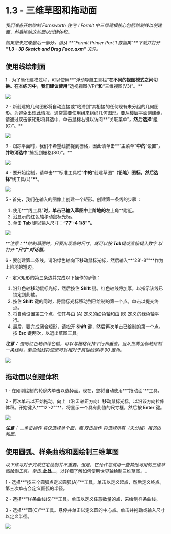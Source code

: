 # 1.3 - 三维草图和拖动面

_我们准备开始绘制 Farnsworth 住宅！FormIt 中三维建模核心包括绘制线以创建面，然后拖动这些面以创建体积。_

_如果您未完成最后一部分，请从_ _**“FormIt Primer Part 1 数据集”**下载并打开_ _**“1.3 - 3D Sketch and Drag Face.axm”**_ _文件。_

## **使用线绘制面**

1 - 为了简化建模过程，可以使用**“浮动导航工具栏”**在不同的视图模式之间切换。在本练习中，我们建议使用**“透视视图(VP)”**和**“三维视图(V3)”。**

![](../../.gitbook/assets/0%20%284%29.png)

2 - 新创建的几何图形将自动连接或“粘滞到”其相接的任何现有未分组的几何图形。为避免出现此情况，通常需要使用组来组织几何图形。要从楼层平面创建组，请通过双击该矩形将其选中、单击鼠标右键以访问**“关联菜单”**，然后选择**“组(G)”。**

![](../../.gitbook/assets/1%20%282%29.png)

3 - 跟踪平面时，我们不希望线捕捉到栅格，因此请单击**“主菜单”**中的**“设置”**，并取消选中**“捕捉到栅格(SG)”。**

![](../../.gitbook/assets/2%20%2812%29.png)

4 - 要开始绘制，请单击**“标准工具栏”**中的**“创建草图”**（铅笔）图标，然后选择**“线工具(L)”**。

![](../../.gitbook/assets/3%20%2817%29.png)

5 - 首先，我们在输入的图像上创建一个矩形。创建第一条线的步骤：

1. 使用**“线工具”**时，单击已输入草图中上阶地的**左上角**附近。
2. 沿显示的红色轴移动鼠标光标。
3. 单击 **Tab** 键以输入尺寸：**“77'-4 1\8"”。**

![](../../.gitbook/assets/4%20%2816%29.png)

_**注意：**绘制草图时，只要出现临时尺寸，就可以按_ _**Tab**键或直接键入数字_ _以打开_ _**“尺寸”对话框**。_

6 - 要创建第二条线，请沿绿色轴向下移动鼠标光标，然后输入**“28'-8"”**作为上阶地的短边。

7 - 定义矩形的第三条边并完成以下操作的步骤：

1. 沿红色轴移动鼠标光标，然后按住 **Shift** 键。红色轴线将加厚，以指示该线已锁定到此轴。
2. 按住 **Shift** 键的同时，将鼠标光标移动到已绘制的第一个点。单击以提交终点。
3. 将自动设置第三个点，使其与由 (A) 定义的红色轴和由 (B) 定义的绿色轴平行。
4. 最后，要完成闭合矩形，请松开 **Shift** 键，然后再次单击已绘制的第一个点。按 **Esc** 键两次，以退出草图工具。

_**注意：**_ _借助红色轴和绿色轴，可以与栅格保持平行和垂直。当从世界坐标轴绘制一条线时，紫色轴线将使您可以相对于离轴线保持 90 度角。_

![](../../.gitbook/assets/5%20%282%29.png)

## **拖动面以创建体积**

1 - 在刚刚绘制的轮廓内单击以选择面。现在，您将自动使用**“拖动面”**工具。

2 - 再次单击以开始拖动。向上（沿 Z 轴正方向）移动鼠标光标，以沿该方向拉伸体积。开始键入**“12'-2"”**、将显示一个具有此值的尺寸框，然后按 **Enter** 键。

![](../../.gitbook/assets/6%20%283%29.png)

_**注意：**_ ___单击操作_ _将仅选择单个面，而_ _双击操作_ _将选择所有（未分组）相邻边和面。_

## **使用圆弧、样条曲线和圆绘制三维草图**

_以下练习对于完成住宅绘制并不重要。但是，它允许您试用一些其他可用的三维草图绘制工具。单击__**此处**__，以详细了解如何使用世界轴绘制三维草图。_

1 - 选择**“按三个圆弧点定义圆弧(A)”**工具。单击以定义起点，然后定义终点。第三次单击会定义圆弧的半径。

2 - 选择**“样条曲线(S)”**工具。单击以定义任意数量的点，来绘制样条曲线。

3 - 选择**“圆(C)”**工具。悬停并单击以定义圆的中心点。单击并拖动或输入尺寸以定义半径。

![](../../.gitbook/assets/7%20%287%29.png)

